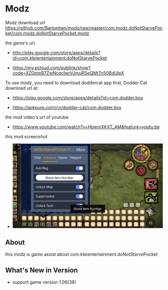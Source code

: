 # Modz

Modz download url https://github.com/Bartonhan/modz/raw/master/com.modz.doNotStarvePocket/com.modz.doNotStarvePocket.modz

the game's url

* http://play.google.com/store/apps/details?id=com.kleientertainment.doNotStarvePocket

* https://my.pcloud.com/publink/show?code=XZGmpB7ZwNcqclwrVJmuRSeQMt7n50BdUlpX

To use modz, you need to download doddercat app first, Dodder Cat download url at:

* https://play.google.com/store/apps/details?id=com.dodder.box

* https://apkpure.com/cn/dodder-cat/com.dodder.box
            		  
the mod video's url of youtube

* https://www.youtube.com/watch?v=HpwmXKXT_AM&feature=youtu.be

this mod screenshot

* ![](https://github.com/Bartonhan/modz/blob/master/com.modz.doNotStarvePocket/screenshot/modz.jpg)


## About

this modz is game assist about com.kleientertainment.doNotStarvePocket

## What's New in Version

* support game version 1.06(38) 
